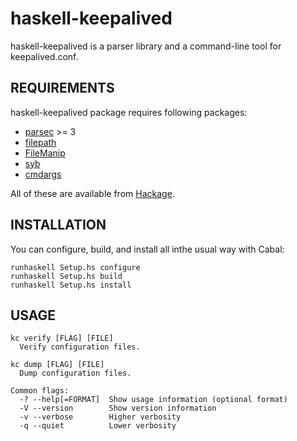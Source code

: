 haskell-keepalived
==================

haskell-keepalived is a parser library and a command-line tool for keepalived.conf.


REQUIREMENTS
------------------
haskell-keepalived package requires following packages:

- [parsec](http://hackage.haskell.org/package/parsec) >= 3
- [filepath](http://hackage.haskell.org/package/filepath)
- [FileManip](http://hackage.haskell.org/package/FileManip)
- [syb](http://hackage.haskell.org/package/syb)
- [cmdargs](http://hackage.haskell.org/package/cmdargs)

All of these are available from [Hackage][1].


INSTALLATION
------------------
You can configure, build, and install all inthe usual way with Cabal:

    runhaskell Setup.hs configure
    runhaskell Setup.hs build
    runhaskell Setup.hs install


USAGE
------------------
    kc verify [FLAG] [FILE]
      Verify configuration files.
    
    kc dump [FLAG] [FILE]
      Dump configuration files.
    
    Common flags:
      -? --help[=FORMAT]  Show usage information (optional format)
      -V --version        Show version information
      -v --verbose        Higher verbosity
      -q --quiet          Lower verbosity



[1]: http://hackage.haskell.org/
